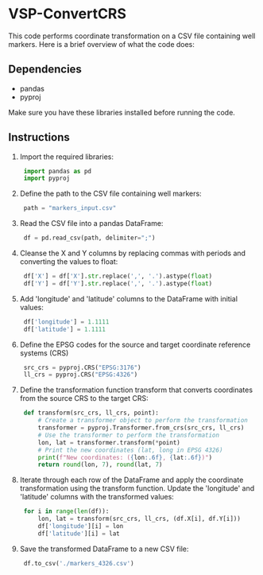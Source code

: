 # VSP-ConvertCRS

This code performs coordinate transformation on a CSV file containing well markers. Here is a brief overview of what the code does:

## Dependencies
- pandas
- pyproj

Make sure you have these libraries installed before running the code.

## Instructions
1. Import the required libraries:
   ```python
    import pandas as pd
    import pyproj
2. Define the path to the CSV file containing well markers:
   ```python
    path = "markers_input.csv"
3. Read the CSV file into a pandas DataFrame:
   ```python
    df = pd.read_csv(path, delimiter=";")
4. Cleanse the X and Y columns by replacing commas with periods and converting the values to float:
   ```python
    df['X'] = df['X'].str.replace(',', '.').astype(float)
    df['Y'] = df['Y'].str.replace(',', '.').astype(float)
5. Add 'longitude' and 'latitude' columns to the DataFrame with initial values:
   ```python
    df['longitude'] = 1.1111
    df['latitude'] = 1.1111
6. Define the EPSG codes for the source and target coordinate reference systems (CRS)
   ```python
    src_crs = pyproj.CRS("EPSG:3176")
    ll_crs = pyproj.CRS("EPSG:4326")
7. Define the transformation function transform that converts coordinates from the source CRS to the target CRS:
   ```python
    def transform(src_crs, ll_crs, point):
        # Create a transformer object to perform the transformation
        transformer = pyproj.Transformer.from_crs(src_crs, ll_crs)
        # Use the transformer to perform the transformation
        lon, lat = transformer.transform(*point)
        # Print the new coordinates (lat, long in EPSG 4326)
        print(f"New coordinates: ({lon:.6f}, {lat:.6f})")
        return round(lon, 7), round(lat, 7)
8. Iterate through each row of the DataFrame and apply the coordinate transformation using the transform function. Update the 'longitude' and 'latitude' columns with the transformed values:
   ```python
    for i in range(len(df)):
        lon, lat = transform(src_crs, ll_crs, (df.X[i], df.Y[i]))
        df['longitude'][i] = lon
        df['latitude'][i] = lat
9. Save the transformed DataFrame to a new CSV file:
   ```python
    df.to_csv('./markers_4326.csv')
    ```
    



